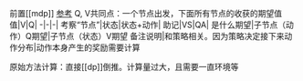 前置[[mdp]]
[参考](https://zhuanlan.zhihu.com/p/109498587)
Q, V共同点：一个节点出发，下面所有节点的收获的期望值
值|V|Q|
-|-|-|
考察“节点”|状态|状态+动作|
助记|VS|QA|
是什么期望|子节点（动作）Q期望|子节点（状态）V期望
备注说明|和策略相关。因为策略决定接下来动作分布|动作本身产生的奖励需要计算

原始方法计算：直接[[dp]]倒推。计算量过大，且需要一直环境等